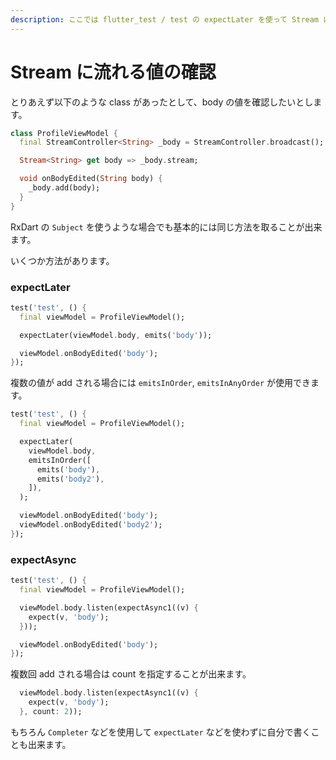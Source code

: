 ```yaml
---
description: ここでは flutter_test / test の expectLater を使って Stream に流れる値を確認します
---
```


# Stream に流れる値の確認

とりあえず以下のような class があったとして、body の値を確認したいとします。

```dart
class ProfileViewModel {
  final StreamController<String> _body = StreamController.broadcast();

  Stream<String> get body => _body.stream;

  void onBodyEdited(String body) {
    _body.add(body);
  }
}
```

RxDart の `Subject` を使うような場合でも基本的には同じ方法を取ることが出来ます。

いくつか方法があります。

### expectLater

```dart
test('test', () {
  final viewModel = ProfileViewModel();

  expectLater(viewModel.body, emits('body'));

  viewModel.onBodyEdited('body');
});
```

複数の値が add される場合には `emitsInOrder`, `emitsInAnyOrder` が使用できます。

```dart
test('test', () {
  final viewModel = ProfileViewModel();

  expectLater(
    viewModel.body,
    emitsInOrder([
      emits('body'),
      emits('body2'),
    ]),
  );

  viewModel.onBodyEdited('body');
  viewModel.onBodyEdited('body2');
});
```

### expectAsync

```dart
test('test', () {
  final viewModel = ProfileViewModel();

  viewModel.body.listen(expectAsync1((v) {
    expect(v, 'body');
  }));

  viewModel.onBodyEdited('body');
});
```

複数回 add される場合は count を指定することが出来ます。

```dart
  viewModel.body.listen(expectAsync1((v) {
    expect(v, 'body');
  }, count: 2));
```



もちろん `Completer` などを使用して `expectLater` などを使わずに自分で書くことも出来ます。

